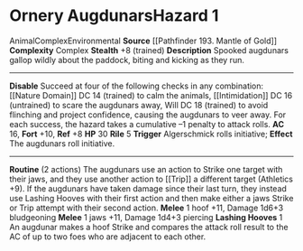 ﻿---
ac: '16'
all_resistance: null
complexity: Complex
element: null
fortitude: '+10'
hardness: null
hazard_type: Environmental
hp: '30'
id: '400'
immunity: null
level: '1'
name: Ornery Augdunars
rarity: Common
reflex: '+8'
resistance: null
school: null
source: '[[DATABASE/source/Pathfinder 193. Mantle of Gold|Pathfinder #193: Mantle
  of Gold]]'
trait:
- '[[DATABASE/trait/Animal|Animal]]'
- '[[DATABASE/trait/Complex|Complex]]'
- '[[DATABASE/trait/Environmental|Environmental]]'
type: Hazard
weakness: null
will: null

---
# Ornery Augdunars<span class="item-type">Hazard 1</span>

<span class="item-trait">Animal</span><span class="item-trait">Complex</span><span class="item-trait">Environmental</span>
**Source** [[Pathfinder 193. Mantle of Gold]]
**Complexity** Complex
**Stealth** +8 (trained)
**Description** Spooked augdunars gallop wildly about the paddock, biting and kicking as they run.

---
**Disable** Succeed at four of the following checks in any combination: [[Nature Domain]] DC 14 (trained) to calm the animals, [[Intimidation]] DC 16 (untrained) to scare the augdunars away, Will DC 18 (trained) to avoid flinching and project confidence, causing the augdunars to veer away. For each success, the hazard takes a cumulative –1 penalty to attack rolls.
**AC** 16, **Fort** +10, **Ref** +8
**HP** 30
**Rile** <span class="action-icon">5</span> **Trigger** Algerschmick rolls initiative; **Effect** The augdunars roll initiative.

---
**Routine** (2 actions) The augdunars use an action to Strike one target with their jaws, and they use another action to [[Trip]] a different target (Athletics +9). If the augdunars have taken damage since their last turn, they instead use Lashing Hooves with their first action and then make either a jaws Strike or Trip attempt with their second action.
 **Melee** <span class="action-icon">1</span> hoof +11, Damage 1d6+3 bludgeoning
 **Melee** <span class="action-icon">1</span> jaws +11, Damage 1d4+3 piercing
 **Lashing Hooves** <span class="action-icon">1</span> An augdunar makes a hoof Strike and compares the attack roll result to the AC of up to two foes who are adjacent to each other.